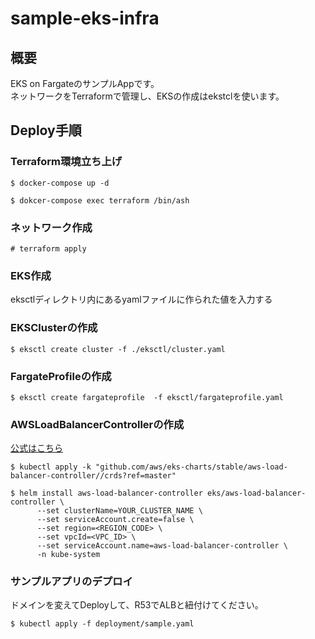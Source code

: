 # sample-eks-infra
## 概要
EKS on FargateのサンプルAppです。  
ネットワークをTerraformで管理し、EKSの作成はekstclを使います。

## Deploy手順
### Terraform環境立ち上げ
```
$ docker-compose up -d
```

```
$ dokcer-compose exec terraform /bin/ash
```

### ネットワーク作成
```
# terraform apply
```

### EKS作成
eksctlディレクトリ内にあるyamlファイルに作られた値を入力する

### EKSClusterの作成
```
$ eksctl create cluster -f ./eksctl/cluster.yaml 
```

### FargateProfileの作成
```
$ eksctl create fargateprofile  -f eksctl/fargateprofile.yaml
```

### AWSLoadBalancerControllerの作成
[公式はこちら](https://aws.amazon.com/jp/premiumsupport/knowledge-center/eks-alb-ingress-controller-fargate/)
```
$ kubectl apply -k "github.com/aws/eks-charts/stable/aws-load-balancer-controller//crds?ref=master"
```

```
$ helm install aws-load-balancer-controller eks/aws-load-balancer-controller \
      --set clusterName=YOUR_CLUSTER_NAME \
      --set serviceAccount.create=false \
      --set region=<REGION_CODE> \
      --set vpcId=<VPC_ID> \
      --set serviceAccount.name=aws-load-balancer-controller \
      -n kube-system
```

### サンプルアプリのデプロイ
ドメインを変えてDeployして、R53でALBと紐付けてください。
```
$ kubectl apply -f deployment/sample.yaml
```
